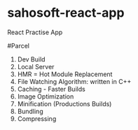 # sahosoft-react-app

React Practise App

#Parcel

1. Dev Build
2. Local Server
3. HMR = Hot Module Replacement
4. File Watching Algorithm: written in C++
5. Caching - Faster Builds
6. Image Optimization
7. Minification (Productions Builds)
8. Bundling
9. Compressing
